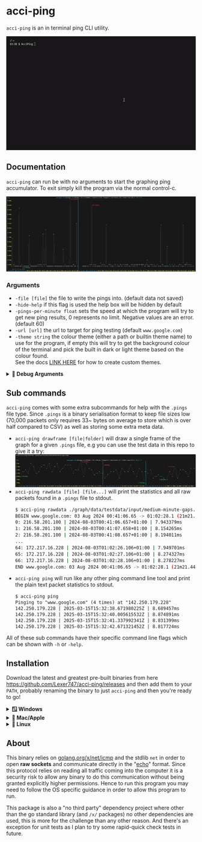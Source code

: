 # acci-ping

`acci-ping` is an in terminal ping CLI utility.

[![thumbnail-gif](./images/thumbnail-converted.gif)]()

## Documentation

`acci-ping` can run be with no arguments to start the graphing ping accumulator. To exit simply kill the
program via the normal control-c.

[![large demo](./images/old/spans.png)]()

### Arguments

* `-file [file]`
        the file to write the pings into. (default data not saved)
* `-hide-help`
        if this flag is used the help box will be hidden by default
* `-pings-per-minute float`
        sets the speed at which the program will try to get new ping results, 0 represents no limit. Negative values are an error. (default 60)
* `-url [url]`
        the url to target for ping testing (default `www.google.com`)
* `-theme string`
        the colour theme (either a path or builtin theme name) to use for the program, if empty this will try
        to get the background colour of the terminal and pick the built in dark or light theme based on the
        colour found.
        <br>
        See the docs [LINK HERE](https://github.com/Lexer747/acci-ping/blob/main/docs/themes.md) for how to create custom themes.


<details>
<summary><b>🐛 Debug Arguments</b></summary>

* `-l [file]`
        write logs to file. (default no logs written)
* `-debug-error-creator`
        binds the [e] key to create errors for GUI verification
* `-debug-strict`
        enables more strict operation in which warnings turn into crashes.
* `-cpuprofile [file]`
        write cpu profile to file
* `-memprofile [file]`
        write memory profile to file

</details>

## Sub commands

`acci-ping` comes with some extra subcommands for help with the `.pings` file type. Since `.pings` is a binary
serialisation format to keep file sizes low (70,000 packets only requires 33~ bytes on average to store which
is over half compared to CSV) as well as storing some extra meta data.

* `acci-ping drawframe [file|folder]` will draw a single frame of the graph for a given `.pings` file, e.g you
  can use the test data in this repo to give it a try:
 ![drawframe demo](images/drawframe.png)
* `acci-ping rawdata [file] [file...]` will print the statistics and all raw packets found in a `.pings` file
  to stdout.
  ```sh
  $ acci-ping rawdata ./graph/data/testdata/input/medium-minute-gaps.pings
  BEGIN www.google.com: 03 Aug 2024 00:41:06.65 -> 01:02:28.1 (21m21.449886808s) | Average μ 8.167942ms | SD σ 80.4µs | Packet Count 67
  0: 216.58.201.100 | 2024-08-03T00:41:06.657+01:00 | 7.943379ms
  1: 216.58.201.100 | 2024-08-03T00:41:07.658+01:00 | 8.154265ms
  2: 216.58.201.100 | 2024-08-03T00:41:08.657+01:00 | 8.194011ms
  ...
  64: 172.217.16.228 | 2024-08-03T01:02:26.106+01:00 | 7.949701ms
  65: 172.217.16.228 | 2024-08-03T01:02:27.106+01:00 | 8.274327ms
  66: 172.217.16.228 | 2024-08-03T01:02:28.106+01:00 | 8.278227ms
  END www.google.com: 03 Aug 2024 00:41:06.65 -> 01:02:28.1 (21m21.449886808s) | Average μ 8.167942ms | SD σ 80.4µs | Packet Count 67
  ```
* `acci-ping ping` will run like any other ping command line tool and print the plain text packet statistics to
  stdout.
  ```
  $ acci-ping ping
  Pinging to "www.google.com" (4 times) at "142.250.179.228"
  142.250.179.228 | 2025-03-15T15:32:38.671980225Z | 8.689457ms
  142.250.179.228 | 2025-03-15T15:32:40.005615532Z | 8.874891ms
  142.250.179.228 | 2025-03-15T15:32:41.337992341Z | 8.831399ms
  142.250.179.228 | 2025-03-15T15:32:42.671321452Z | 8.817724ms
  ```

All of these sub commands have their specific command line flags which can be shown with `-h` or `-help`.

## Installation

Download the latest and greatest pre-built binaries from here https://github.com/Lexer747/acci-ping/releases
and then add them to your `PATH`, probably renaming the binary to just `acci-ping` and then you're ready to
go!

<details>
<summary><b>🪟 Windows</b></summary>

This should just work! Download the binaries from https://github.com/Lexer747/acci-ping/releases

![](images/WindowsTerminal_vaip1qU25v.png)

TODO adding releases to winget, etc
</details>

<details>
<summary><b>🍎 Mac/Apple</b></summary>

This should also just work! Download the binaries from https://github.com/Lexer747/acci-ping/releases

Tested on an M1 arm mac.

TODO add package to `brew`, etc
</details>


<details>
<summary><b>🐧 Linux</b></summary>

On linux to ensure that you do not get prompted for root permissions to execute the binary, simply run this
command to allow IPv4 sockets to be opened by un-privileged binaries.

```sh
sudo sysctl -w net.ipv4.ping_group_range="0 2147483647"
```
Note: you can use this command to undo this behaviour
```sh
sudo sysctl -w net.ipv4.ping_group_range="1 0"
```
</details>



## About

This binary relies on [golang.org/x/net/icmp](https://pkg.go.dev/golang.org/x/net/icmp) and the stdlib `net`
in order to open **raw sockets** and communicate directly in the
"[echo](https://en.wikipedia.org/wiki/Internet_Control_Message_Protocol)" format. Since this protocol relies
on reading all traffic coming into the computer it is a security risk to allow any binary to do this
communication without being granted explicitly higher permissions. Hence to run this program you may need to
follow the OS specific guidance in order to allow this program to run.

This package is also a "no third party" dependency project where other than the go standard library (and `/x/`
packages) no other dependencies are used, this is more for the challenge than any other reason. And there's an
exception for unit tests as I plan to try some rapid-quick check tests in future.

